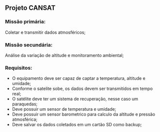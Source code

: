 ## Projeto CANSAT

### Missão primária:  
Coletar e transmitir dados atmosféricos;

### Missão secundária:
Análise da variação de altitude e monitoramento ambiental;

### Requisitos:
- O equipamento deve ser capaz de captar a temperatura, altitude e umidade;
- Conforme o satelite sobe, os dados devem ser transmitidos em tempo real;
- O satélite deve ter um sistema de recuperação, nesse caso um paraquedas;
- Deve possuir um sensor de temperatura e umidade;
- Deve possuir um sensor barometrico para calculo da altitude e pressão atmosférica;
- Deve salvar os dados coletados em um cartão SD como backup;
